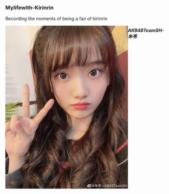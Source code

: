 ### Mylifewith-Kirinrin

Recording the moments of being a fan of kirinrin

<img src="https://github.com/NaNaSeNishi/Mylifewith-Kirinrin/blob/main/pic/K00_1.jpg" style="zoom:50%;" align="left" />

#### *AKB48TeamSH-朱苓*
